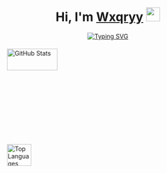 <body>
  <h1 align="center">
    Hi, I'm <a href="https://wxqryy.xyz/" target="_blank">Wxqryy</a> 
    <img src="https://github.com/blackcater/blackcater/raw/main/images/Hi.gif" height="32"/>
  </h1>

  <p align="center">
    <a href="https://git.io/typing-svg">
      <img src="https://readme-typing-svg.demolab.com?font=Fira+Code&duration=3000&pause=1000&center=true&vCenter=true&random=true&width=435&lines=Computer+science+student+from+Russia" alt="Typing SVG" />
    </a>
  </p>

  <div style="display: grid; 
              grid-template-columns: repeat(2, 1fr); 
              gap: 20px; 
              max-width: 1200px; 
              margin: 20px auto; 
              padding: 0 20px;
              overflow: hidden;">
    <div style="grid-column: 1 / -1; min-height: 200px;">
      <a href="https://github.com/anuraghazra/github-readme-stats">
        <img src="https://github-readme-stats.vercel.app/api?username=Kittt1&theme=radical&show_icons=true" alt="GitHub Stats" style="width: 50%; height: 50%; object-fit: contain;"/>
      </a>
    </div>
    <div style="grid-column: 1 / 2; min-height: 200px;">
      <a href="https://github.com/anuraghazra/github-readme-stats">
        <img src="https://github-readme-stats.vercel.app/api/top-langs/?username=Kittt1&theme=radical&layout=compact" alt="Top Languages" style="width: 50%; height: 50%; object-fit: contain;"/>
      </a>
    </div>
  </div>
</body>
